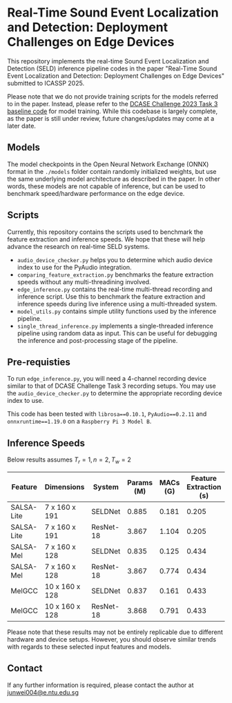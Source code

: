 # Real-Time Sound Event Localization and Detection: Deployment Challenges on Edge Devices

This repository implements the real-time Sound Event Localization and Detection (SELD) inference pipeline codes in the paper "Real-Time Sound Event Localization and Detection: Deployment Challenges on Edge Devices" submitted to ICASSP 2025. 

Please note that we do not provide training scripts for the models referred to in the paper. Instead, please refer to the [DCASE Challenge 2023 Task 3 baseline code](https://github.com/sharathadavanne/seld-dcase2023) for model training. While this codebase is largely complete, as the paper is still under review, future changes/updates may come at a later date.

## Models
The model checkpoints in the Open Neural Network Exchange (ONNX) format in the `./models` folder contain randomly initialized weights, but use the same underlying model architecture as described in the paper. In other words, these models are not capable of inference, but can be used to benchmark speed/hardware performance on the edge device. 


## Scripts

Currently, this repository contains the scripts used to benchmark the feature extraction and inference speeds. We hope that these will help advance the research on real-time SELD systems.

* `audio_device_checker.py` helps you to determine which audio device index to use for the PyAudio integration.
* `comparing_feature_extraction.py` benchmarks the feature extraction speeds without any multi-threadining involved.
* `edge_inference.py` contains the real-time multi-thread recording and inference script. Use this to benchmark the feature extraction and inference speeds during live inference using a multi-threaded system.
* `model_utils.py` contains simple utility functions used by the inference pipeline.
* `single_thread_inference.py` implements a single-threaded inference pipeline using random data as input. This can be useful for debugging the inference and post-processing stage of the pipeline.

## Pre-requisties

To run `edge_inference.py`, you will need a 4-channel recording device similar to that of DCASE Challenge Task 3 recording setups. You may use the `audio_device_checker.py` to determine the appropriate recording device index to use. 

This code has been tested with `librosa==0.10.1`, `PyAudio==0.2.11` and `onnxruntime==1.19.0` on a `Raspberry Pi 3 Model B`. 

## Inference Speeds

Below results assumes $T_r = 1, n = 2, T_w = 2$

| Feature | Dimensions | System | Params (M) | MACs (G) | Feature Extraction (s) | Model Inference (s) | Excess (s) | 
| --- | --- | --- | --- | --- | --- | --- | --- |
| SALSA-Lite | 7 x 160 x 191 | SELDNet | 0.885 | 0.181 | 0.205 | 0.221 | 0.574 |
| SALSA-Lite | 7 x 160 x 191 | ResNet-18 | 3.867 | 1.104 | 0.205 | 0.666 | 0.129 |
| SALSA-Mel | 7 x 160 x 128 | SELDNet | 0.835 | 0.125 | 0.434 | 0.169 | 0.397 |
| SALSA-Mel | 7 x 160 x 128 | ResNet-18 | 3.867 | 0.774 | 0.434 | 0.463 | 0.103 |
| MelGCC | 10 x 160 x 128 | SELDNet | 0.837 | 0.161 | 0.433 | 0.198 | 0.369 |
| MelGCC | 10 x 160 x 128 | ResNet-18 | 3.868 | 0.791 | 0.433 | 0.488 | 0.079 |

Please note that these results may not be entirely replicable due to different hardware and device setups. However, you should observe similar trends with regards to these selected input features and models. 

## Contact

If any further information is required, please contact the author at junwei004@e.ntu.edu.sg